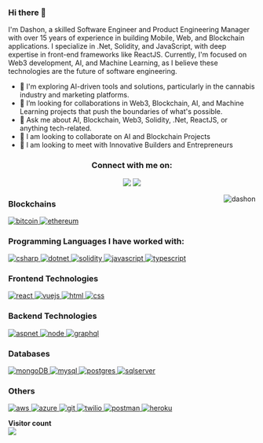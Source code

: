 ### Hi there 👋

I'm Dashon, a skilled Software Engineer and Product Engineering Manager with over 15 years of experience in building Mobile, Web, and Blockchain applications. I specialize in .Net, Solidity, and JavaScript, with deep expertise in front-end frameworks like ReactJS. Currently, I'm focused on Web3 development, AI, and Machine Learning, as I believe these technologies are the future of software engineering.

- 🔭 I'm exploring AI-driven tools and solutions, particularly in the cannabis industry and marketing platforms.
- 👯 I’m looking for collaborations in Web3, Blockchain, AI, and Machine Learning projects that push the boundaries of what's possible.
- 💬 Ask me about AI, Blockchain, Web3, Solidity, .Net, ReactJS, or anything tech-related.
- 👯 I am looking to collaborate on AI and Blockchain Projects
- 🤝 I am looking to meet with Innovative Builders and Entrepreneurs
<h3 align="center">Connect with me on:</h3> <p align="center"> <a href="https://www.linkedin.com/in/dashon"><img src="https://img.shields.io/badge/LinkedIn-0077B5?style=for-the-badge&logo=linkedin&logoColor=white"></a> <a href="https://twitter.com/dashon"><img src="https://img.shields.io/badge/Twitter-1DA1F2?style=for-the-badge&logo=twitter&logoColor=white"></a> </p>

<img src="https://github-readme-stats.vercel.app/api/top-langs/?username=dashon&theme=gotham&hide_border=true&layout=compact&langs_count=6" alt="dashon" align="right"> <h3 align="left">Blockchains</h3> <p align="left"> <a href="https://bitcoin.org/" target="_blank" rel="noreferrer"> <img src="https://img.shields.io/badge/Bitcoin-000000?style=for-the-badge&logo=bitcoin&logoColor=white" alt="bitcoin"/> </a> <a href="https://ethereum.org/en/" target="_blank" rel="noreferrer"> <img src="https://img.shields.io/badge/Ethereum-3C3C3D?style=for-the-badge&logo=Ethereum&logoColor=white" alt="ethereum"/> </a> </p> <h3 align="left">Programming Languages I have worked with:</h3> <p align="left"> <a href="https://docs.microsoft.com/en-us/dotnet/csharp/" target="_blank" rel="noreferrer"> <img src="https://img.shields.io/badge/C%23-239120?style=for-the-badge&logo=csharp&logoColor=white" alt="csharp"/> </a> <a href="https://dotnet.microsoft.com/" target="_blank" rel="noreferrer"> <img src="https://img.shields.io/badge/.NET-512BD4?style=for-the-badge&logo=dotnet&logoColor=white" alt="dotnet"/> </a> <a href="https://docs.soliditylang.org/en/latest/" target="_blank" rel="noreferrer"> <img src="https://img.shields.io/badge/Solidity-e6e6e6?style=for-the-badge&logo=solidity&logoColor=black" alt="solidity"/> </a> <a href="https://developer.mozilla.org/en-US/docs/Web/JavaScript" target="_blank" rel="noreferrer"> <img src="https://img.shields.io/badge/JavaScript-323330?style=for-the-badge&logo=javascript&logoColor=F7DF1E" alt="javascript"/> </a> <a href="https://www.typescriptlang.org/" target="_blank" rel="noreferrer"> <img src="https://img.shields.io/badge/TypeScript-007ACC?style=for-the-badge&logo=typescript&logoColor=white" alt="typescript"/> </a> </p> <h3 align="left">Frontend Technologies</h3> <p align="left"> <a href="https://reactjs.org/" target="_blank" rel="noreferrer"> <img src="https://img.shields.io/badge/React-20232A?style=for-the-badge&logo=react&logoColor=61DAFB" alt="react"/> </a> <a href="https://vuejs.org/" target="_blank" rel="noreferrer"> <img src="https://img.shields.io/badge/Vue.js-35495E?style=for-the-badge&logo=vue.js&logoColor=4FC08D" alt="vuejs"/> </a> <a href="https://html.spec.whatwg.org/multipage/" target="_blank" rel="noreferrer"> <img src="https://img.shields.io/badge/HTML5-E34F26?style=for-the-badge&logo=html5&logoColor=white" alt="html"/> </a> <a href="https://www.w3schools.com/css/" target="_blank" rel="noreferrer"> <img src="https://img.shields.io/badge/CSS3-1572B6?style=for-the-badge&logo=css3&logoColor=white" alt="css"/> </a> </p> <h3 align="left">Backend Technologies</h3> <p align="left"> <a href="https://dotnet.microsoft.com/apps/aspnet" target="_blank" rel="noreferrer"> <img src="https://img.shields.io/badge/ASP.NET-512BD4?style=for-the-badge&logo=dotnet&logoColor=white" alt="aspnet"/> </a> <a href="https://nodejs.org/" target="_blank" rel="noreferrer"> <img src="https://img.shields.io/badge/Node.js-43853D?style=for-the-badge&logo=node.js&logoColor=white" alt="node"/> </a> <a href="https://graphql.org" target="_blank" rel="noreferrer"> <img src="https://img.shields.io/badge/GraphQl-E10098?style=for-the-badge&logo=graphql&logoColor=white" alt="graphql"/> </a> </p> <h3 align="left">Databases</h3> <p align="left"> <a href="https://www.mongodb.com/" target="_blank" rel="noreferrer"> <img src="https://img.shields.io/badge/MongoDB-4EA94B?style=for-the-badge&logo=mongodb&logoColor=white" alt="mongoDB"/> </a> <a href="https://www.mysql.com/" target="_blank" rel="noreferrer"> <img src="https://img.shields.io/badge/MySQL-005C84?style=for-the-badge&logo=mysql&logoColor=white" alt="mysql"/> </a> <a href="https://www.postgresql.org" target="_blank" rel="noreferrer"> <img src="https://img.shields.io/badge/PostgreSQL-316192?style=for-the-badge&logo=postgresql&logoColor=white" alt="postgres"/> </a> <a href="https://www.microsoft.com/en-us/sql-server" target="_blank" rel="noreferrer"> <img src="https://img.shields.io/badge/SQL_Server-CC2927?style=for-the-badge&logo=microsoftsqlserver&logoColor=white" alt="sqlserver"/> </a> </p> <h3 align="left">Others</h3> <p align="left"> <a href="https://aws.amazon.com/" target="_blank" rel="noreferrer"> <img src="https://img.shields.io/badge/AWS-232F3E?style=for-the-badge&logo=amazon-aws&logoColor=white" alt="aws"/> </a> <a href="https://azure.microsoft.com/" target="_blank" rel="noreferrer"> <img src="https://img.shields.io/badge/Azure-0078D7?style=for-the-badge&logo=microsoft-azure&logoColor=white" alt="azure"/> </a> <a href="https://git-scm.com/" target="_blank" rel="noreferrer"> <img src="https://img.shields.io/badge/GIT-E44C30?style=for-the-badge&logo=git&logoColor=white" alt="git"/> </a> <a href="https://twilio.com/" target="_blank" rel="noreferrer"> <img src="https://img.shields.io/badge/Twilio-F22F46?style=for-the-badge&logo=Twilio&logoColor=white" alt="twilio"/> </a> <a href="https://postman.com" target="_blank" rel="noreferrer"> <img src="https://img.shields.io/badge/Postman-FF6C37?style=for-the-badge&logo=Postman&logoColor=white" alt="postman"/> </a> <a href="https://heroku.com" target="_blank" rel="noreferrer"> <img src="https://img.shields.io/badge/Heroku-430098?style=for-the-badge&logo=heroku&logoColor=white" alt="heroku"/> </a> </p> <p align="left"> <b>Visitor count</b><br> <img src="https://profile-counter.glitch.me/dashon/count.svg" /> </p>
